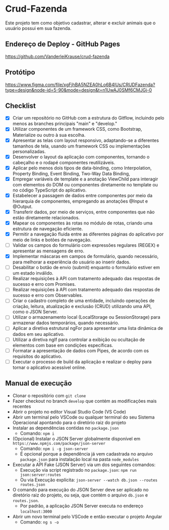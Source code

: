 # Crud-Fazenda

Este projeto tem como objetivo cadastrar, alterar e excluir animais que o usuário possui em sua fazenda.

## Endereço de Deploy - GitHub Pages

https://github.com/VanderleiKrause/crud-fazenda

## Protótipo

https://www.figma.com/file/xgFjhBA5NZEA0hLo6B4lUs/CRUDFazenda?type=design&node-id=5-90&mode=design&t=n1UwAJ0SMf6CMJGj-0

## Checklist

- [x] Criar um repositório no GitHub com a estrutura do Gitflow, incluindo pelo menos as branches principais "main" e "develop."
- [x] Utilizar componentes de um framework CSS, como Bootstrap, Materialize ou outro à sua escolha.
- [x] Apresentar as telas com layout responsivo, adaptando-se a diferentes tamanhos de tela, usando um framework CSS ou implementações personalizadas.
- [x] Desenvolver o layout da aplicação com componentes, tornando o cabeçalho e o rodapé componentes reutilizáveis.
- [x] Aplicar pelo menos dois tipos de data-binding, como Interpolation, Property Binding, Event Binding, Two-Way Data Binding, 
- [x] Empregar variáveis de template e a anotação ViewChild para interagir com elementos do DOM ou componentes diretamente no template ou no código TypeScript do aplicativo.
- [x] Estabelecer a passagem de dados entre componentes por meio da hierarquia de componentes, empregando as anotações @Input e @Output.
- [x] Transferir dados, por meio de serviços, entre componentes que não estão diretamente relacionados.
- [x] Mapear os componentes às rotas no módulo de rotas, criando uma estrutura de navegação eficiente.
- [x] Permitir a navegação fluida entre as diferentes páginas do aplicativo por meio de links e botões de navegação.
- [ ] Validar os campos do formulário com expressões regulares (REGEX) e apresentar as mensagens de erro.
- [x] Implementar máscaras em campos de formulário, quando necessário, para melhorar a experiência do usuário ao inserir dados.
- [ ] Desabilitar o botão de envio (submit) enquanto o formulário estiver em um estado inválido.
- [ ] Realizar requisições à API com tratamento adequado das respostas de sucesso e erro com Promises.
- [ ] Realizar requisições à API com tratamento adequado das respostas de sucesso e erro com Observables.
- [ ] Criar o cadastro completo de uma entidade, incluindo operações de criação, leitura, atualização e exclusão (CRUD) utilizando uma API, como o JSON Server.
- [ ] Utilizar o armazenamento local (LocalStorage ou SessionStorage) para armazenar dados temporários, quando necessário.
- [ ] Aplicar a diretiva estrutural ngFor para apresentar uma lista dinâmica de dados em seu aplicativo.
- [ ] Utilizar a diretiva ngIf para controlar a exibição ou ocultação de elementos com base em condições específicas.
- [ ] Formatar a apresentação de dados com Pipes, de acordo com os requisitos do aplicativo.
- [ ] Executar o processo de build da aplicação e realizar o deploy para tornar o aplicativo acessível online.

## Manual de execução
- Clonar o repositório com `git clone`
- Fazer checkout no branch `develop` que contém as modificações mais recentes
- Abrir o projeto no editor Visual Studio Code (VS Code)
- Abrir um terminal pelo VSCode ou qualquer terminal do seu Sistema Operacional apontando para o diretório raiz do projeto 
- Instalar as dependências contidas no `package.json`
  - Comando: `npm i`
- (Opcional) Instalar o JSON Server globalmente disponível em `https://www.npmjs.com/package/json-server`
  - Comando: `npm i -g json-server` 
  - É opcional porque a dependência já vem cadastrada no arquivo `package.json` para instalação local na pasta `node_modules`
- Executar a API Fake (JSON Server) via um dos seguintes comandos: 
  - Execução via script registrado no `package.json`: `npm run json:server:routes` 
  - Ou via Execução explícita: `json-server --watch db.json --routes routes.json`
- O comando para execução do JSON Server deve ser aplicado no diretório raiz do projeto, ou seja, que contém o arquivo `db.json` e `routes.json`.
  - Por padrão, a aplicação JSON Server executa no endereço `localhost:3000`    
- Abrir um novo terminal pelo VSCode e então executar o projeto Angular
  - Comando: `ng s -o`